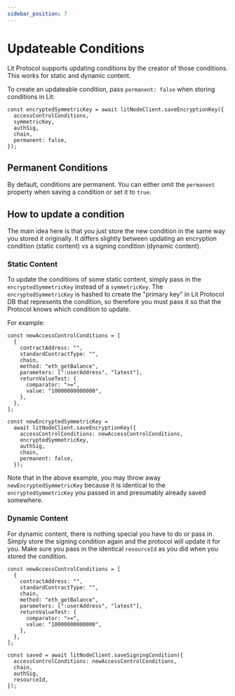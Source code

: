 ```yaml
---
sidebar_position: 7
---
```


# Updateable Conditions

Lit Protocol supports updating conditions by the creator of those conditions. This works for static and dynamic content.

To create an updateable condition, pass `permanent: false` when storing conditions in Lit:

```
const encryptedSymmetricKey = await litNodeClient.saveEncryptionKey({
  accessControlConditions,
  symmetricKey,
  authSig,
  chain,
  permanent: false,
});

```

## Permanent Conditions

By default, conditions are permanent. You can either omit the `permanent` property when saving a condition or set it to `true`.

## How to update a condition

The main idea here is that you just store the new condition in the same way you stored it originally. It differs slightly between updating an encryption condition (static content) vs a signing condition (dynamic content).

### Static Content

To update the conditions of some static content, simply pass in the `encryptedSymmetricKey` instead of a `symmetricKey`. The `encryptedSymmetricKey` is hashed to create the "primary key" in Lit Protocol DB that represents the condition, so therefore you must pass it so that the Protocol knows which condition to update.

For example:

```
const newAccessControlConditions = [
  {
    contractAddress: "",
    standardContractType: "",
    chain,
    method: "eth_getBalance",
    parameters: [":userAddress", "latest"],
    returnValueTest: {
      comparator: ">=",
      value: "10000000000000",
    },
  },
];

const newEncryptedSymmetricKey =
  await litNodeClient.saveEncryptionKey({
    accessControlConditions: newAccessControlConditions,
    encryptedSymmetricKey,
    authSig,
    chain,
    permanent: false,
  });
```

Note that in the above example, you may throw away `newEncryptedSymmetricKey` because it is identical to the `encryptedSymmetricKey` you passed in and presumably already saved somewhere.

### Dynamic Content

For dynamic content, there is nothing special you have to do or pass in. Simply store the signing condition again and the protocol will update it for you. Make sure you pass in the identical `resourceId` as you did when you stored the condition.

```
const newAccessControlConditions = [
  {
    contractAddress: "",
    standardContractType: "",
    chain,
    method: "eth_getBalance",
    parameters: [":userAddress", "latest"],
    returnValueTest: {
      comparator: ">=",
      value: "10000000000000",
    },
  },
];

const saved = await litNodeClient.saveSigningCondition({
  accessControlConditions: newAccessControlConditions,
  chain,
  authSig,
  resourceId,
});
```
